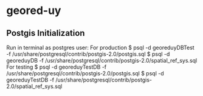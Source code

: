 geored-uy
=========


Postgis Initialization
----------------------
Run in terminal as postgres user:
For production
$ psql -d georeduyDBTest -f /usr/share/postgresql/contrib/postgis-2.0/postgis.sql
$ psql -d georeduyDB -f /usr/share/postgresql/contrib/postgis-2.0/spatial_ref_sys.sql
For testing
$ psql -d georeduyTestDB -f /usr/share/postgresql/contrib/postgis-2.0/postgis.sql
$ psql -d georeduyTestDB -f /usr/share/postgresql/contrib/postgis-2.0/spatial_ref_sys.sql

